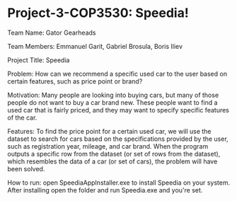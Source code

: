 # Project-3-COP3530: Speedia!

Team Name: ​Gator Gearheads

Team Members: ​Emmanuel Garit, Gabriel Brosula, Boris Iliev

Project Title: ​Speedia

Problem: ​How can we recommend a specific used car to the user based on certain features, such as price point or brand?

Motivation: ​Many people are looking into buying cars, but many of those people do not want to buy a car brand new. These people want to find a used car that is fairly priced, and they may want to specify specific features of the car.

Features: ​To find the price point for a certain used car, we will use the dataset to search for cars based on the specifications provided by the user, such as registration year, mileage, and car brand. When the program outputs a specific row from the dataset (or set of rows from the dataset), which resembles the data of a car (or set of cars), the problem will have been solved.

How to run: open SpeediaAppInstaller.exe to install Speedia on your system. After installing open the folder and run Speedia.exe and you're set.

